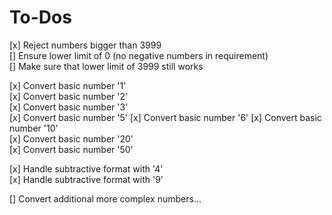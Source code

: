 # To-Dos

[x] Reject numbers bigger than 3999  
[] Ensure lower limit of 0 (no negative numbers in requirement)  
[] Make sure that lower limit of 3999 still works

[x] Convert basic number '1'  
[x] Convert basic number '2'  
[x] Convert basic number '3'  
[x] Convert basic number '5'
[x] Convert basic number '6'
[x] Convert basic number '10'  
[x] Convert basic number '20'  
[x] Convert basic number '50'  

[x] Handle subtractive format with '4'  
[x] Handle subtractive format with '9'

[] Convert additional more complex numbers...  





